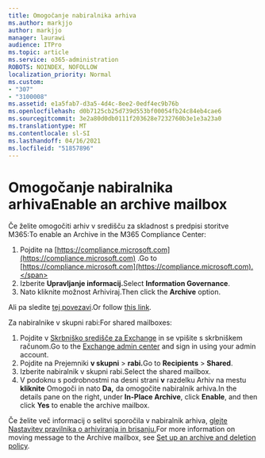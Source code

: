 ```yaml
---
title: Omogočanje nabiralnika arhiva
ms.author: markjjo
author: markjjo
manager: laurawi
audience: ITPro
ms.topic: article
ms.service: o365-administration
ROBOTS: NOINDEX, NOFOLLOW
localization_priority: Normal
ms.custom:
- "307"
- "3100008"
ms.assetid: e1a5fab7-d3a5-4d4c-8ee2-0edf4ec9b76b
ms.openlocfilehash: d0b7125cb25d739d553bf00054fb24c84eb4cae6
ms.sourcegitcommit: 3e2a80d0db0111f203628e7232760b3e1e3a23a0
ms.translationtype: MT
ms.contentlocale: sl-SI
ms.lasthandoff: 04/16/2021
ms.locfileid: "51857896"
---
```

# <a name="enable-an-archive-mailbox"></a><span data-ttu-id="4fb4f-102">Omogočanje nabiralnika arhiva</span><span class="sxs-lookup"><span data-stu-id="4fb4f-102">Enable an archive mailbox</span></span>

<span data-ttu-id="4fb4f-103">Če želite omogočiti arhiv v središču za skladnost s predpisi storitve M365:</span><span class="sxs-lookup"><span data-stu-id="4fb4f-103">To enable an Archive in the M365 Compliance Center:</span></span>

1. <span data-ttu-id="4fb4f-104">Pojdite na [https://compliance.microsoft.com](https://compliance.microsoft.com) .</span><span class="sxs-lookup"><span data-stu-id="4fb4f-104">Go to [https://compliance.microsoft.com](https://compliance.microsoft.com).</span></span>
2. <span data-ttu-id="4fb4f-105">Izberite **Upravljanje informacij.**</span><span class="sxs-lookup"><span data-stu-id="4fb4f-105">Select **Information Governance**.</span></span>
3. <span data-ttu-id="4fb4f-106">Nato kliknite  možnost Arhiviraj.</span><span class="sxs-lookup"><span data-stu-id="4fb4f-106">Then click the **Archive** option.</span></span>

<span data-ttu-id="4fb4f-107">Ali pa sledite [tej povezavi](https://sip.compliance.microsoft.com/informationgovernance?viewid=archive).</span><span class="sxs-lookup"><span data-stu-id="4fb4f-107">Or follow [this link](https://sip.compliance.microsoft.com/informationgovernance?viewid=archive).</span></span>  

<span data-ttu-id="4fb4f-108">Za nabiralnike v skupni rabi:</span><span class="sxs-lookup"><span data-stu-id="4fb4f-108">For shared mailboxes:</span></span>

1. <span data-ttu-id="4fb4f-109">Pojdite v [Skrbniško središče za Exchange](https://outlook.office365.com/ecp) in se vpišite s skrbniškem računom.</span><span class="sxs-lookup"><span data-stu-id="4fb4f-109">Go to the [Exchange admin center](https://outlook.office365.com/ecp) and sign in using your admin account.</span></span>
2. <span data-ttu-id="4fb4f-110">Pojdite na Prejemniki **v skupni**  >  **rabi.**</span><span class="sxs-lookup"><span data-stu-id="4fb4f-110">Go to **Recipients** > **Shared**.</span></span>
3. <span data-ttu-id="4fb4f-111">Izberite nabiralnik v skupni rabi.</span><span class="sxs-lookup"><span data-stu-id="4fb4f-111">Select the shared mailbox.</span></span>
4. <span data-ttu-id="4fb4f-112">V podoknu s podrobnostmi na desni strani **v** razdelku Arhiv na mestu **kliknite** Omogoči in nato **Da,** da omogočite nabiralnik arhiva.</span><span class="sxs-lookup"><span data-stu-id="4fb4f-112">In the details pane on the right, under **In-Place Archive**, click **Enable**, and then click **Yes** to enable the archive mailbox.</span></span>

<span data-ttu-id="4fb4f-113">Če želite več informacij o selitvi sporočila v nabiralnik arhiva, [glejte Nastavitev pravilnika o arhiviranja in brisanju.](https://docs.microsoft.com//office365/securitycompliance/set-up-an-archive-and-deletion-policy-for-mailboxes)</span><span class="sxs-lookup"><span data-stu-id="4fb4f-113">For more information on moving message to the Archive mailbox, see [Set up an archive and deletion policy](https://docs.microsoft.com//office365/securitycompliance/set-up-an-archive-and-deletion-policy-for-mailboxes).</span></span>
